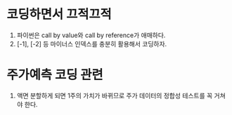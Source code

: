 # 코딩하면서 끄적끄적
1. 파이썬은 call by value와 call by reference가 애매하다.
2. [-1], [-2] 등 마이너스 인덱스를 충분히 활용해서 코딩하자.


# 주가예측 코딩 관련
1. 액면 분할하게 되면 1주의 가치가 바뀌므로 주가 데이터의 정합성 테스트를 꼭 거쳐야 한다.
